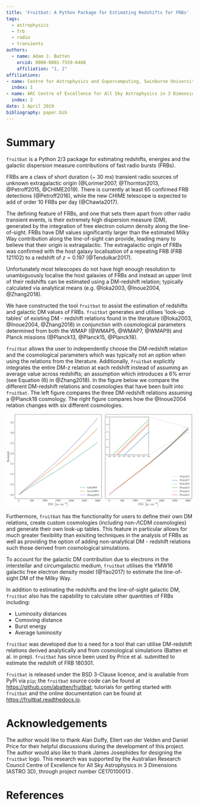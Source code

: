 ```yaml
---
title: 'Fruitbat: A Python Package for Estimating Redshifts for FRBs'
tags:
  - astrophysics
  - frb
  - radio
  - transients
authors:
  - name: Adam J. Batten
    orcid: 0000-0001-7559-6488
    affiliation: "1, 2"
affiliations:
- name: Centre for Astrophysics and Supercomputing, Swinburne University of Technology, PO Box 218, Hawthorn, VIC 3122, Australia
  index: 1
- name: ARC Centre of Excellence for All Sky Astrophysics in 3 Dimensions (ASTRO 3D)
  index: 2
date: 1 April 2019
bibliography: paper.bib
---
```


# Summary

``fruitbat`` is a Python 2/3 package for estimating redshifts, energies and the galactic dispersion measure contributions of fast radio bursts (FRBs).

FRBs are a class of short duration (~ 30 ms) transient radio sources of unknown extragalactic origin (@Lorimer2007, @Thornton2013, @Petroff2015, @CHIME2019). There is currently at least 65 confirmed FRB detections (@Petroff2016), while the new CHIME telescope is expected to add of order 10 FRBs per day (@Chawla2017).

The defining feature of FRBs, and one that sets them apart from other radio transient events, is their extremely high dispersion measure (DM), generated by the integration of free electron column density along the line-of-sight. FRBs have DM values significantly larger than the estimated Milky Way contribution along the line-of-sight can provide, leading many to believe that their origin is extragalactic. The extragalactic origin of FRBs was confirmed with the host galaxy localisation of a repeating FRB (FRB 121102) to a redshift of $z = 0.197$ (@Tendulkar2017).

Unfortunately most telescopes do not have high enough resolution to unambiguously localise the host galaxies of FRBs and instead an upper limit of their redshifts can be estimated using a DM-redshift relation; typically calculated via analytical means (e.g. @Ioka2003, @Inoue2004, @Zhang2018).

We have constructed the tool ``fruitbat`` to assist the estimation of redshifts and galactic DM values of FRBs. ``fruitbat`` generates and utilises 'look-up tables' of existing DM - redshift relations found in the literature (@Ioka2003, @Inoue2004, @Zhang2018) in conjunction with cosmological parameters determined from both the WMAP (@WMAP5, @WMAP7, @WMAP9) and Planck missions (@Planck13, @Planck15, @Planck18). 

``fruitbat`` allows the user to independently choose the DM-redshift relation and the cosmological parameters which was typically not an option when using the relations from the literature. Additionally, ``fruitbat`` explicitly integrates the entire DM-z relation at each redshift instead of assuming an average value across redshifts; an assumption which introduces a 6\% error (see Equation (6) in @Zhang2018). In the figure below we compare the different DM-redshift relations and cosmologies that have been built into ``fruitbat``. The left figure compares the three DM-redshift relations assuming a @Planck18 cosmology. The right figure compares how the @Inoue2004 relation changes with six different cosmologies.

![Comparison of builtin methods and cosmologies](methods_cosmology_plots.png)

Furthermore, ``fruitbat`` has the functionality for users to define their own DM relations, create custom cosmologies (including non-$\Lambda$CDM cosmologies) and generate their own look-up tables. This feature in particular allows for much greater flexibility than exisiting techniques in the analysis of FRBs as well as providing the option of adding non-analytical DM - redshift relations such those derived from cosmological simulations. 

To account for the galactic DM contribution due to electrons in the interstellar and circumgalactic medium, ``fruitbat`` utilises the YMW16 galactic free electron density model (@Yao2017) to estimate the line-of-sight DM of the Milky Way.

In addition to estimating the redshifts and the line-of-sight galactic DM, ``fruitbat`` also has the capability to calculate other quantities of FRBs including:
* Luminosity distances
* Comoving distance
* Burst energy
* Average luminosity 

``fruitbat`` was developed due to a need for a tool that can utilise DM-redshift relations derived analytically and from cosmological simulations (Batten et al. in prep). ``fruitbat`` has since been used by Price et al. submitted to estimate the redshift of FRB 180301.

``fruitbat`` is released under the BSD 3-Clause licence, and is avaliable from PyPi via ``pip``; the ``fruitbat`` source code can be found at https://github.com/abatten/fruitbat; tutorials for getting started with ``fruitbat`` and the online documentation can be found at https://fruitbat.readthedocs.io.

# Acknowledgements
The author would like to thank Alan Duffy, Ellert van der Velden and Daniel Price for their helpful discussions during the development of this project. The author would also like to thank James Josephides for designing the ``fruitbat`` logo. This research was supported by the Australian Research Council Centre of Excellence for All Sky Astrophysics in 3 Dimensions (ASTRO 3D), through project number CE170100013 .

# References
